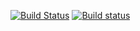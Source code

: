 


[![Build Status](https://travis-ci.org/foo/bar.svg?branch=main)](https://travis-ci.org/foo/bar)
[![Build status](https://ci.appveyor.com/api/projects/status/appveyor_test_key/branch/main?svg=true)](https://ci.appveyor.com/project/foo/bar/branch/main)
